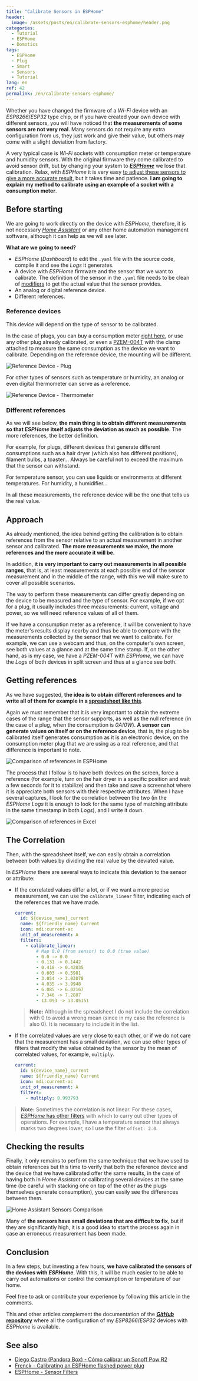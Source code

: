 ```yaml
---
title: "Calibrate Sensors in ESPHome"
header:
  image: /assets/posts/en/calibrate-sensors-esphome/header.png
categories:
  - Tutorial
  - ESPHome
  - Domotics
tags:
  - ESPHome
  - Plug
  - Smart
  - Sensors
  - Tutorial
lang: en
ref: 42
permalink: /en/calibrate-sensors-esphome/
---
```


Whether you have changed the firmware of a *Wi-Fi* device with an *ESP8266*/*ESP32* type chip, or if you have created your own device with different sensors, you will have noticed that **the measurements of some sensors are not very real**. Many sensors do not require any extra configuration from us, they just work and give their value, but others may come with a slight deviation from factory.

A very typical case is *Wi-Fi* sockets with consumption meter or temperature and humidity sensors. With the original firmware they come calibrated to avoid sensor drift, but by changing your system to [**_ESPHome_**](https://esphome.io/) we lose that calibration. Relax, with *ESPHome* it is very easy [to adjust these sensors to give a more accurate result](https://esphome.io/components/sensor/index.html#sensor-filters), but it takes time and patience. **I am going to explain my method to calibrate using an example of a socket with a consumption meter**.

## Before starting

We are going to work directly on the device with *ESPHome*, therefore, it is not necessary [_Home Assistant_](https://www.home-assistant.io/) or any other home automation management software, although it can help as we will see later.

**What are we going to need?**

- *ESPHome* (*Dashboard*) to edit the `.yaml` file with the source code, compile it and see the *Logs* it generates.
- A device with *ESPHome* firmware and the sensor that we want to calibrate. The definition of the sensor in the `.yaml` file needs to be clean of [modifiers](https://esphome.io/components/sensor/index.html#sensor-filters) to get the actual value that the sensor provides.
- An analog or digital reference device.
- Different references.

### Reference devices

This device will depend on the type of sensor to be calibrated.

In the case of plugs, you can buy a consumption meter [right here]((https://amzn.to/3Bi6e5d)), or use any other plug already calibrated, or even a [PZEM-004T](https://amzn.to/3zc0tUP) with the clamp attached to measure the same consumption as the device we want to calibrate. Depending on the reference device, the mounting will be different.

![Reference Device - Plug](/assets/posts/en/calibrate-sensors-esphome/reference-device-plugs.jpg)

For other types of sensors such as temperature or humidity, an analog or even digital thermometer can serve as a reference.

![Reference Device - Thermometer](/assets/posts/en/calibrate-sensors-esphome/reference-device-thermometer.jpg)

### Different references

As we will see below, **the main thing is to obtain different measurements so that *ESPHome* itself adjusts the deviation as much as possible**. The more references, the better definition.

For example, for plugs, different devices that generate different consumptions such as a hair dryer (which also has different positions), filament bulbs, a toaster... Always be careful not to exceed the maximum that the sensor can withstand.

For temperature sensor, you can use liquids or environments at different temperatures. For humidity, a humidifier...

In all these measurements, the reference device will be the one that tells us the real value.

## Approach

As already mentioned, the idea behind getting the calibration is to obtain references from the sensor relative to an actual measurement in another sensor and calibrated. **The more measurements we make, the more references and the more accurate it will be**.

In addition, **it is very important to carry out measurements in all possible ranges**, that is, at least measurements at each possible end of the sensor measurement and in the middle of the range, with this we will make sure to cover all possible scenarios.

The way to perform these measurements can differ greatly depending on the device to be measured and the type of sensor. For example, if we opt for a plug, it usually includes three measurements: current, voltage and power, so we will need reference values ​​of all of them.

If we have a consumption meter as a reference, it will be convenient to have the meter's results display nearby and thus be able to compare with the measurements collected by the sensor that we want to calibrate. For example, we can use a webcam and thus, on the computer's own screen, see both values ​​at a glance and at the same time stamp. If, on the other hand, as is my case, we have a *PZEM-004T* with *ESPHome*, we can have the *Logs* of both devices in split screen and thus at a glance see both.

## Getting references

As we have suggested, **the idea is to obtain different references and to write all of them for example in a [spreadsheet like this](/assets/posts/en/calibrate-sensors-esphome/excel-comparison.xlsx)**.

Again we must remember that it is very important to obtain the extreme cases of the range that the sensor supports, as well as the null reference (in the case of a plug, when the consumption is *0A*/*0W*). **A sensor can generate values on itself or on the reference device**, that is, the plug to be calibrated itself generates consumption as it is an electronic device, on the consumption meter plug that we are using as a real reference, and that difference is important to note.

![Comparison of references in ESPHome](/assets/posts/en/calibrate-sensors-esphome/esphome-comparison.jpg)

The process that I follow is to have both devices on the screen, force a reference (for example, turn on the hair dryer in a specific position and wait a few seconds for it to stabilize) and then take and save a screenshot where it is appreciate both sensors with their respective attributes. When I have several captures, I look for the correlation between the two (in the *ESPHome Logs* it is enough to look for the same type of matching attribute in the same timestamp in both *Logs*), and I write it down.

![Comparison of references in Excel](/assets/posts/en/calibrate-sensors-esphome/excel-comparison.jpg)

## The Correlation

Then, with the spreadsheet itself, we can easily obtain a correlation between both values by dividing the real value by the deviated value.

In *ESPHome* there are several ways to indicate this deviation to the sensor or attribute:

- If the correlated values differ a lot, or if we want a more precise measurement, we can use the `calibrate_linear` filter, indicating each of the references that we have made.

  ```yaml
  current:
    id: ${device_name}_current
    name: ${friendly_name} Current
    icon: mdi:current-ac
    unit_of_measurement: A
    filters:
      - calibrate_linear:
          # Map 0.0 (from sensor) to 0.0 (true value)
          - 0.0 -> 0.0
          - 0.131 -> 0.1442
          - 0.418 -> 0.42035
          - 0.603 -> 0.5981
          - 3.054 -> 3.03078
          - 4.035 -> 3.9948
          - 6.085 -> 6.02167
          - 7.346 -> 7.2887
          - 13.093 -> 13.05151
  ```

  > **Note:** Although in the spreadsheet I do not include the correlation with 0 to avoid a wrong mean (since in my case the reference is also 0). It is necessary to include it in the list.

- If the correlated values are very close to each other, or if we do not care that the measurement has a small deviation, we can use other types of filters that modify the value obtained by the sensor by the mean of correlated values, for example, `multiply`.

  ```yaml
  current:
    id: ${device_name}_current
    name: ${friendly_name} Current
    icon: mdi:current-ac
    unit_of_measurement: A
    filters:
      - multiply: 0.993793
  ```

> **Note:** Sometimes the correlation is not linear. For these cases, [*ESPHome* has other filters](https://esphome.io/components/sensor/index.html#sensor-filters) with which to carry out other types of operations. For example, I have a temperature sensor that always marks two degrees lower, so I use the filter `offset: 2.0`.

## Checking the results

Finally, it only remains to perform the same technique that we have used to obtain references but this time to verify that both the reference device and the device that we have calibrated offer the same results, in the case of having both in *Home Assistant* or calibrating several devices at the same time (be careful with stacking one on top of the other as the plugs themselves generate consumption), you can easily see the differences between them.

![Home Assistant Sensors Comparison](/assets/posts/en/calibrate-sensors-esphome/ha-sensors-comparison.jpg)

Many of **the sensors have small deviations that are difficult to fix**, but if they are significantly high, it is a good idea to start the process again in case an erroneous measurement has been made.

## Conclusion

In a few steps, but investing a few hours, **we have calibrated the sensors of the devices with *ESPHome***. With this, it will be much easier to be able to carry out automations or control the consumption or temperature of our home.

Feel free to ask or contribute your experience by following this article in the comments.

This and other articles complement the documentation of the [***GitHub* repository**](https://github.com/danimart1991/esphome-config) where all the configuration of my *ESP8266*/*ESP32* devices with *ESPHome* is available.

## See also

- [Diego Castro (Pandora Box) - Cómo calibrar un Sonoff Pow R2](https://diegocastroviadero.com/post/como-calibrar-un-sonoff-pow-r2/)
- [Frenck - Calibrating an ESPHome flashed power plug](https://frenck.dev/calibrating-an-esphome-flashed-power-plug)
- [ESPHome - Sensor Filters](https://esphome.io/components/sensor/index.html#sensor-filters)
